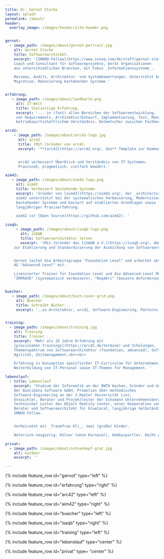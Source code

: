 ```yaml
---
title: Dr. Gernot Starke
layout: splash
permalink: /about/
header:
  overlay_image: /images/header/site-header.png


gernot:
  - image_path: /images/about/gernot-portrait.jpg
    alt: Gernot Starke
    title: Softwarearchitekt.
    excerpt: '[INNOQ-Fellow](https://www.innoq.com/de/staff/gernot-starke/).
    Coach und Consultant für Softwareprojekte, berät Organisationen
    aus unterschiedlichen Branchen, mit Fokus _Informationssysteme_.

    Reviews, Audits, Architektur- und Systembewertungen. Unterstützt bei Modernisierung,
    Migration, Renovierung bestehender Systeme.'


erfahrung:
   - image_path: /images/about/landkarte.png
     alt: IT-Welt
     title: Vielseitige Erfahrung.
     excerpt: '... in (fast) allen Bereichen der Softwareentwicklung,
     von Requirements, Architektur/Entwurf, Implementierung, Test, Management. Geek mit
     betriebswirtschaftlichem Verständnis. Dolmetscher zwischen Fachbereich und IT.'

arc42:
    - image_path: /images/about/arc42-logo.jpg
      alt: arc42
      title: (Mit-)Gründer von arc42.
      excerpt: '**[arc42](https://arc42.org), das** Template zur Kommunikation und Dokumentation von Softwarearchitekturen.


      arc42 verbessert Überblick und Verständnis von IT-Systemen.
      Praxisnah, pragmatisch, vielfach bewährt.'

aim42:
   - image_path: /images/about/aim42-logo.png
     alt: aim42
     title: Verbessert bestehende Systeme.
     excerpt: 'Gründer von [aim42](https://aim42.org), der _architecture improvement method_.
     aim42 unterstützt bei der systematischen Verbesserung, Modernisierung, Renovierung
     bestehender Systeme und basiert auf etablierten Grundlagen sowie
     langjähriger Praxiserfahrung.

     aim42 ist [Open Source](https://github.com/aim42). '

isaqb:
     - image_path: /images/about/isaqb-logo.png
       alt: iSAQB
       title: Softwarearchitektur lernen
       excerpt: '(Mit-)Gründer des [iSAQB e.V.](https://isaqb.org), dem gemeinnützigen Verein
    zur Etablierung und Standardisierung der Ausbildung von Softwarearchitekten.


    Gernot leitet die Arbeitsgruppe "Foundation Level" und arbeitet aktiv in der
    AG "Advanced Level" mit.

    Lizenzierter Trainer für Foundation Level und die Advanced-Level Module
    "IMPROVE" (systematisch verbessern), "Req4Arc" (bessere Anforderungen) sowie "ADOK" (systematisch dokumentieren)'


buecher:
   - image_path: /images/about/buch-cover-grid.png
     alt: Buecher
     title: Schreibt Bücher...
     excerpt: '..zu Architektur, arc42, Software-Engineering, Patterns, Zertifizierung, agilem Vorgehen. Eine chronologische Übersicht gibts [hier](/buecher).'


training:
  - image_path: /images/about/training.jpg
    alt: Training
    title: Trainer ...
    excerpt: 'Mehr als 15 Jahre Erfahrung mit
    [praxisnahen Trainings](https://arc42.de/termine) und Schulungen,
    Themenspektrum von Softwarearchitektur (foundation, advanced), Software-Engineering,
    Agilität, Zeitmanagement.<br><br>

    Erfahrung in Konzeption spezifischer IT-Curriculae für Unternehmen, strategische
    Weiterbildung von IT-Personal sowie IT-Themen für Management. '

lebenslauf:
  - title: Lebenslauf
    excerpt: "Studium der Informatik an der RWTH Aachen, Gründer und Geschäftsführer
    der Qualidata Software GmbH, Promotion über methodisches
    Software-Engineering an der J.Kepler Universität Linz,
    Entwickler, Berater und Projektleiter der Schumann Unternehmensberatung AG,
    technischer Leiter des Object Reality Center, einer Kooperation von Sun Microsystems,
    Berater und Softwarearchitekt für blueCarat, langjährige Selbständigkeit,
    INNOQ Fellow.


    Verheiratet mit _Traumfrau Uli_, zwei (große) Kinder.

    Notorisch neugierig. Kölner (ohne Karneval), Hobbysportler. Kocht gerne, konsumiert Krimis. Lieber Groovy als Java, VS-Code statt Emacs, Kopfstand statt Kreuzworträtsel, Outdoor statt Museum, VFR statt IFR."

privat:
  - image_path: /images/about/ochsenkopf-grat.jpg
    alt: outdoor
    excerpt: ''

---
```


{% include feature_row id="gernot" type="left" %}

{% include feature_row id="erfahrung" type="right" %}

{% include feature_row id="arc42" type="left" %}

{% include feature_row id="aim42" type="right" %}

{% include feature_row id="buecher" type="left" %}

{% include feature_row id="isaqb" type="right" %}

{% include feature_row id="training" type="left" %}

{% include feature_row id="lebenslauf" type="center" %}

{% include feature_row id="privat" type= "center" %}
